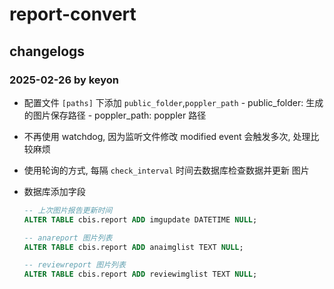 # report-convert

## changelogs

### 2025-02-26 by keyon

- 配置文件 `[paths]` 下添加 `public_folder`,`poppler_path`
        - public_folder: 生成的图片保存路径
        - poppler_path: poppler 路径

- 不再使用 watchdog, 因为监听文件修改 modified event 会触发多次, 处理比较麻烦

- 使用轮询的方式, 每隔 `check_interval` 时间去数据库检查数据并更新 图片

- 数据库添加字段

    ```sql
    -- 上次图片报告更新时间
    ALTER TABLE cbis.report ADD imgupdate DATETIME NULL;

    -- anareport 图片列表
    ALTER TABLE cbis.report ADD anaimglist TEXT NULL;

    -- reviewreport 图片列表
    ALTER TABLE cbis.report ADD reviewimglist TEXT NULL;
    ```
